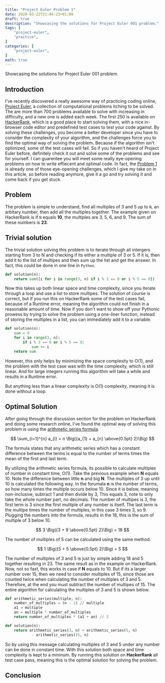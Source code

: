 ```yaml
---
title: "Project Euler Problem 1"
date: 2020-03-22T21:04:23+01:00
draft: true
description: "Showcasing the solutions for Project Euler 001 problem."
tags: [
    "project-euler",
    "practice",
]
categories: [
    "project-euler",
]
math: true
---
```

Showcasing the solutions for Project Euler 001 problem.
<!--more-->

## Introduction

I've recently discovered a really awesome way of practicing coding online, [Project Euler](https://projecteuler.net/about), a collection of computational problems itching to be solved. The are more than 700 problems available to solve with increasing in difficulty, and a new one is added each week. The first 250 is available on [HackerRank](https://www.hackerrank.com/contests/projecteuler/challenges), which is a good place to start solving them, with a nice in-browser code editor and predefined test cases to test your code against. By solving these challenges, you become a better developer since you have to consider the complexity of your algorithm, and the challenges force you to find the optimal way of solving the problem. Because if the algorithm isn't optimized, some of the test cases will fail. So if you haven't heard of Project Euler before, definitely check it out and solve some of the problems and see for yourself. I can guarentee you will meet some really eye-opening problems on how to write effiecent and optimal code. In fact, the [Problem 1](https://www.hackerrank.com/contests/projecteuler/challenges/euler001/problem) is already one of those eye-opening challenges, which I give my take on in this article, so before reading anymore, give it a go and try solving it and come back if you get stuck.

## Problem

The problem is simple to understand, find all multiples of 3 and 5 up to `N`, an arbitary number, then add all the multiples together. The example given on HackerRank is if `N` equals **10**, the multiples are 3, 5, 6, and 9. The sum of these numbers is **23**.

## Trivial solution

The trivial solution solving this problem is to iterate through all intergers starting from 3 to N and checking if its either a multiple of 3 or 5. If it is, then add it to the list of multipes and then sum up the list and get the answer. In fact, this could be done in one line in `Python`.

```python
def solution(n):
    return sum([i for i in range(3, n) if i % 3 == 0 or i % 5 == 0])
```

Now this takes up both linear space and time complexity, since you iterate through a loop and use a list to store multipes. The solution of course is correct, but if you run this on HackerRank some of the test cases fail, because of a Runtime error, meaning the algorithm could not finish in a reasonable amount of time. Now if you don't want to show off your Pythonic prowess by trying to solve the problem using a one-liner function, instead of storing the multiples in a list, you can immediately add it to a variable.

```python
def solution(n):
    sum = 0
    for i in range(3, n):
        if i % 3 == 0 or i % 5 == 0:
            sum += i
    return sum
```

However, this only helps by minimizing the space complexity to O(1), and the problem with the test case was with the time complexity, which is still linear. And for large integers running this algorithm will take a while and results in a Runtime error.

But anything less than a linear complexity is O(1) complexity, meaning it is done without a loop.

## Optimal Solution

After going through the discussion section for the problem on HackerRank and doing some research online, I've found the optimal way of solving this problem is using the [arithmetic series formula](https://www.mathwords.com/a/arithmetic_series.htm).

<!-- $$
\sum_{i=1}^{n} a_{i} = \Big(\frac n 2\Big)(a_{1} + a_{n})
$$ -->

$$
\sum_{i=1}^{n} a_{i} = n \Big({a_{1} + a_{n} \above{0.5pt} 2}\Big)
$$

The formula states that any arithmetic series which has a constant difference between the terms is equal to the number of terms times the mean of the first and last term.

By utilizing the arithmetic series formula, its possible to calculate multiples of number in constant time, O(1). Take the previous example when **N** equals 10. Note the difference between little **n** and big **N**. The multiples of 3 up until 10 is calculated the following way. In the forumala **n** is the number of terms, so how many times the multiple occurs below 10. Since it is below, meaning non-inclusive, subtract 1 and then divide by 3, This equals 3, note to only take the whole number part, no decimals. The number of multipes is 3, the first term is 3 since the first mulitple of any number is itself. The last term is the multipe times the number of multiples, in this case 3 times 3, so 9. Plugging the numbers into the formula, results in the 18, this is the sum of multiple of 3 below 10.

$$
3 \Big({3 + 9 \above{0.5pt} 2}\Big) = 18
$$

The number of multiples of 5 can be calculated using the same method.

$$
1 \Big({5 + 5 \above{0.5pt} 2}\Big) = 5
$$

The number of multiples of 3 and 5 is just by simple adding 18 and 5 together resulting in 23. The same result as in the example on HackerRank. Now, not so fast, this works in case if **N** equals to 10. But if its a larger number over 15, then we need to consider multiples of 15, since those are counted twice when calculating the number of multiples of 3 and 5. Therefore, at the end you must subtract the number of multipes of 15. The entire algorithm for calculating the multiples of 3 and 5 is shown below.

```python
def arithmetic_series(multiple, n):
    number_of_multiples = (n - 1) // multiple
    a1 = multiple
    an = multiple * number_of_multiples
    return number_of_multiples * (a1 + an) // 2

def solution(n):
    return arithmetic_series(3, n) + arithmetic_series(5, n) 
            - arithmetic_series(15, n)
```

So by using this message calculating multiples of 3 and 5 under any number can be done in constant time. With this solution both space and time complexity is kept to a mininum. By running this solution on **HackerRank** all test case pass, meaning this is the optimal solution for solving the problem.

## Conclusion

